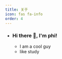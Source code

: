 ```yaml
---
title: 关于
icon: fas fa-info
order: 4
---
```

- ### Hi there 👋, I'm phi!

  - I am a cool guy 
  - like study 



